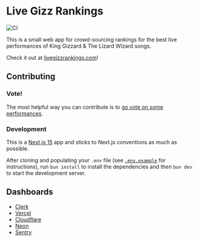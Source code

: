 # Live Gizz Rankings

![CI](https://github.com/jamesbvaughan/live-gizz-rankings/actions/workflows/ci.yaml/badge.svg?branch=main)

This is a small web app for crowd-sourcing rankings for the best live
performances of King Gizzard & The Lizard Wizard songs.

Check it out at [livegizzrankings.com](https://livegizzrankings.com)!

## Contributing

### Vote!

The most helpful way you can contribute is to
[go vote on some performances](https://livegizzrankings.com/rank).

### Development

This is a [Next.js 15](https://nextjs.org/docs) app and sticks to Next.js
conventions as much as possible.

After cloning and populating your `.env` file (see
[`.env.example`](/.env.example) for instructions), run `bun install` to install
the dependencies and then `bun dev` to start the development server.

## Dashboards

- [Clerk](https://dashboard.clerk.com/apps/app_2p6ZC0w9U4SijXRy7AX1XUdkvHu/instances/ins_2p6ZBu7ahg0sBkjAVwPiUsENr12)
- [Vercel](https://vercel.com/team-jamesbvaughan/live-gizz-rankings)
- [Cloudflare](https://dash.cloudflare.com/8626cc1676b25c2036fc683169065d37/livegizzrankings.com)
- [Neon](https://console.neon.tech/app/projects/snowy-paper-47174605)
- [Sentry](https://live-gizz-rankings.sentry.io/issues/?project=4508368385802240)
